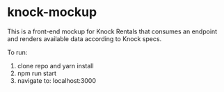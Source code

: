 # knock-mockup
This is a front-end mockup for Knock Rentals that consumes an endpoint and renders available data according to Knock specs.

To run:

1) clone repo and yarn install
2) npm run start
3) navigate to: localhost:3000
